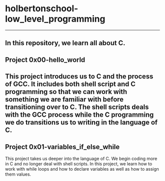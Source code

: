 # holbertonschool-low_level_programming
---
In this repository, we learn all about C.
---
## Project 0x00-hello_world
This project introduces us to C and the process of GCC. It includes both shell script and C programming so that we can work with something we are familiar with before transitioning over to C. The shell scripts deals with the GCC process while the C programming we do transitions us to writing in the language of C.
---
## Project 0x01-variables_if_else_while
This project takes us deeper into the language of C. We begin coding more in C and no longer deal with shell scripts. In this project, we learn how to work with while loops and how to declare variables as well as how to assign them values.
